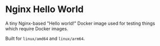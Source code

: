 # Nginx Hello World

A tiny Nginx-based "Hello world!" Docker image used for testing things which require Docker images.

Built for `linux/amd64` and `linux/arm64`.
